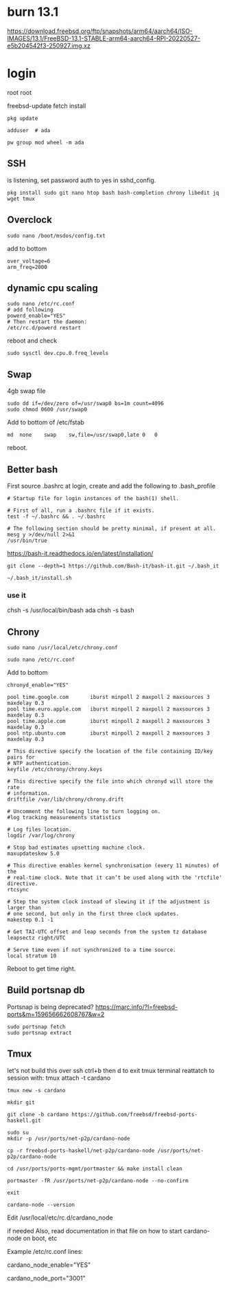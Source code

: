 # burn 13.1
https://download.freebsd.org/ftp/snapshots/arm64/aarch64/ISO-IMAGES/13.1/FreeBSD-13.1-STABLE-arm64-aarch64-RPI-20220527-e5b204542f3-250927.img.xz

# login
root
root

freebsd-update fetch install

```
pkg update

adduser  # ada

pw group mod wheel -m ada
```
## SSH
is listening, set password auth to yes in sshd_config.

```
pkg install sudo git nano htop bash bash-completion chrony libedit jq wget tmux
```

## Overclock
```
sudo nano /boot/msdos/config.txt
```

add to bottom
```
over_voltage=6
arm_freq=2000
```

## dynamic cpu scaling

```
sudo nano /etc/rc.conf
# add following
powerd_enable="YES"
# Then restart the daemon:
/etc/rc.d/powerd restart
```

reboot and check

```
sudo sysctl dev.cpu.0.freq_levels
```



## Swap

4gb swap file

```
sudo dd if=/dev/zero of=/usr/swap0 bs=1m count=4096
sudo chmod 0600 /usr/swap0
```
Add to bottom of /etc/fstab

```
md	none	swap	sw,file=/usr/swap0,late	0	0
```

reboot.


## Better bash

First source .bashrc at login, create and add the following to .bash_profile

```
# Startup file for login instances of the bash(1) shell.

# First of all, run a .bashrc file if it exists.
test -f ~/.bashrc && . ~/.bashrc

# The following section should be pretty minimal, if present at all.
mesg y >/dev/null 2>&1
/usr/bin/true
```

https://bash-it.readthedocs.io/en/latest/installation/

```
git clone --depth=1 https://github.com/Bash-it/bash-it.git ~/.bash_it

~/.bash_it/install.sh
```
### use it

chsh -s /usr/local/bin/bash ada
chsh -s bash


## Chrony

```
sudo nano /usr/local/etc/chrony.conf

sudo nano /etc/rc.conf

```
Add to bottom

```
chronyd_enable="YES"
```

```
pool time.google.com       iburst minpoll 2 maxpoll 2 maxsources 3 maxdelay 0.3
pool time.euro.apple.com   iburst minpoll 2 maxpoll 2 maxsources 3 maxdelay 0.3
pool time.apple.com        iburst minpoll 2 maxpoll 2 maxsources 3 maxdelay 0.3
pool ntp.ubuntu.com        iburst minpoll 2 maxpoll 2 maxsources 3 maxdelay 0.3

# This directive specify the location of the file containing ID/key pairs for
# NTP authentication.
keyfile /etc/chrony/chrony.keys

# This directive specify the file into which chronyd will store the rate
# information.
driftfile /var/lib/chrony/chrony.drift

# Uncomment the following line to turn logging on.
#log tracking measurements statistics

# Log files location.
logdir /var/log/chrony

# Stop bad estimates upsetting machine clock.
maxupdateskew 5.0

# This directive enables kernel synchronisation (every 11 minutes) of the
# real-time clock. Note that it can’t be used along with the 'rtcfile' directive.
rtcsync

# Step the system clock instead of slewing it if the adjustment is larger than
# one second, but only in the first three clock updates.
makestep 0.1 -1

# Get TAI-UTC offset and leap seconds from the system tz database
leapsectz right/UTC

# Serve time even if not synchronized to a time source.
local stratum 10
```

Reboot to get time right.

## Build portsnap db

Portsnap is being deprecated?
https://marc.info/?l=freebsd-ports&m=159656662608767&w=2

```
sudo portsnap fetch
sudo portsnap extract
```

## Tmux
let's not build this over ssh
ctrl+b then d to exit tmux terminal
reattatch to session with:
tmux attach -t cardano

```
tmux new -s cardano
```
```
mkdir git

git clone -b cardano https://github.com/freebsd/freebsd-ports-haskell.git
```
```
sudo su
mkdir -p /usr/ports/net-p2p/cardano-node

cp -r freebsd-ports-haskell/net-p2p/cardano-node /usr/ports/net-p2p/cardano-node
 
cd /usr/ports/ports-mgmt/portmaster && make install clean
 
portmaster -fR /usr/ports/net-p2p/cardano-node --no-confirm

exit
```
 
```
cardano-node --version
```

Edit /usr/local/etc/rc.d/cardano_node 

if needed
Also, read documentation in that file on how to 
start cardano-node on boot, etc 

Example /etc/rc.conf lines:

cardano_node_enable="YES"

cardano_node_port="3001"








